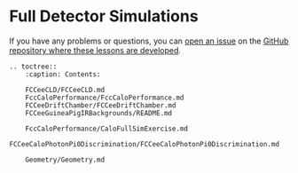# Full Detector Simulations


If you have any problems or questions, you can [open an issue][lessons-issues] on the [GitHub repository where these lessons are developed][lessons-repo].


[starterkit]: https://HEP-FCC.github.io/starterkit/
[lessons-issues]: https://github.com/HEP-FCC/starterkit-lessons/issues
[lessons-repo]: https://github.com/HEP-FCC/starterkit-lessons

```{eval-rst}
.. toctree::
    :caption: Contents:

    FCCeeCLD/FCCeeCLD.md
    FccCaloPerformance/FccCaloPerformance.md
    FCCeeDriftChamber/FCCeeDriftChamber.md
    FCCeeGuineaPigIRBackgrounds/README.md

    FccCaloPerformance/CaloFullSimExercise.md
    FCCeeCaloPhotonPi0Discrimination/FCCeeCaloPhotonPi0Discrimination.md

    Geometry/Geometry.md
    
```
